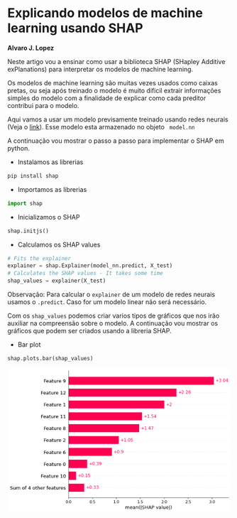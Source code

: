 # Explicando modelos de machine learning usando SHAP

**Alvaro J. Lopez** 

Neste artigo vou a ensinar como usar a biblioteca SHAP (SHapley Additive exPlanations) para interpretar os modelos de machine learning.

Os modelos de machine learning são muitas vezes usados como caixas pretas, ou seja após treinado o modelo 
é muito dificil extrair informações simples do modelo com a finalidade de explicar como cada preditor
contribui para o modelo.

Aqui vamos a usar um modelo previsamente treinado usando redes neurais (Veja o [link](./redes_neurais_regressão.md)). Esse modelo esta armazenado no objeto  ``` model.nn```

A continuação vou mostrar o passo a passo para implementar o SHAP em python.

* Instalamos as librerias

```python
pip install shap
```


* Importamos as librerias

```python
import shap
```

* Inicializamos o SHAP

```python
shap.initjs()
```

* Calculamos os SHAP values

```python
# Fits the explainer
explainer = shap.Explainer(model_nn.predict, X_test)
# Calculates the SHAP values - It takes some time
shap_values = explainer(X_test)
```

Observação: Para calcular o ```explainer``` de um modelo de redes neurais usamos o ```.predict```. Caso for um modelo linear não será necessário.


Com os ```shap_values``` podemos criar varios tipos de gráficos que nos irão auxiliar na compreensão sobre o modelo. A continuação vou mostrar os gráficos que podem ser criados usando a libreria SHAP.


* Bar plot

```python
shap.plots.bar(shap_values)
```
<img src="./imagenes/bar-plot.png">
